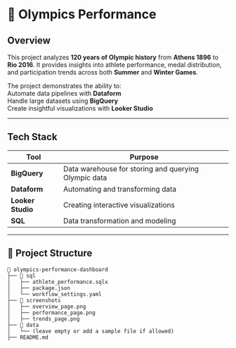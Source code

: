 # 🏅 Olympics Performance 

##  Overview
This project analyzes **120 years of Olympic history** from **Athens 1896** to **Rio 2016**. It provides insights into athlete performance, medal distribution, and participation trends across both **Summer** and **Winter Games**. 

The project demonstrates the ability to:  
Automate data pipelines with **Dataform**  
Handle large datasets using **BigQuery**  
Create insightful visualizations with **Looker Studio**  

---

##  Tech Stack
| Tool | Purpose |
|-------|---------|
| **BigQuery** | Data warehouse for storing and querying Olympic data |
| **Dataform** | Automating and transforming data |
| **Looker Studio** | Creating interactive visualizations |
| **SQL** | Data transformation and modeling |

---

## 📂 Project Structure
```plaintext
📂 olympics-performance-dashboard
├── 📂 sql
│   ├── athlete_performance.sqlx
│   ├── package.json
│   └── workflow_settings.yaml
├── 📂 screenshots
│   ├── overview_page.png
│   ├── performance_page.png
│   ├── trends_page.png
├── 📂 data
│   └── (leave empty or add a sample file if allowed)
├── README.md
